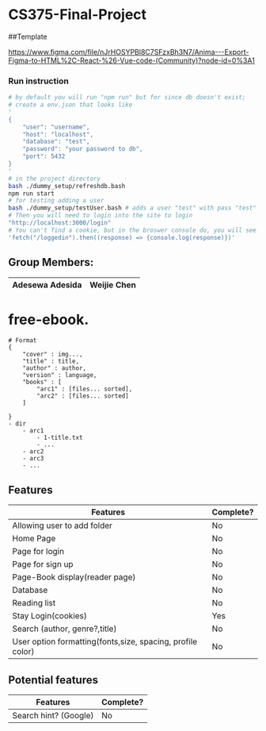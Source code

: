 # CS375-Final-Project

##Template

https://www.figma.com/file/nJrHOSYPBl8C7SFzxBh3N7/Anima---Export-Figma-to-HTML%2C-React-%26-Vue-code-(Community)?node-id=0%3A1

### Run instruction
```bash
# by default you will run "npm run" but for since db doesn't exist;
# create a env.json that looks like
'
{
    "user": "username",
    "host": "localhost",
    "database": "test",
    "password": "your password to db",
    "port": 5432
}
'
# in the project directory
bash ./dummy_setup/refreshdb.bash
npm run start
# for testing adding a user
bash ./dummy_setup/testUser.bash # adds a user "test" with pass "test"
# Then you will need to login into the site to login
"http://localhost:3000/login"
# You can't find a cookie, but in the broswer console do, you will see that if you are logged in.
'fetch("/loggedin").then((response) => {console.log(response)})'
```

## Group Members:
<table>
<thead>
	<tr><th>Adesewa Adesida</th><th>Weijie Chen</th></tr>
</thead>
</table>




# free-ebook.
```
# Format
{
    "cover" : img...,
    "title" : title,
    "author" : author,
    "version" : language,
    "books" : [
        "arc1" : [files... sorted],
        "arc2" : [files... sorted]
    ]

}
- dir
    - arc1
        - 1-title.txt
        - ...
    - arc2
    - arc3
    - ...

```


## Features
<table>
	<thead>
		<tr><th>Features</th><th>Complete?</th></tr>
	</thead>
	<tbody>
        <tr><td>Allowing user to add folder</td>    <td>No</td></tr>
        <tr><td>Home Page</td>                      <td>No</td> </tr>
        <tr><td>Page for login</td>                 <td>No</td> </tr>
        <tr><td>Page for sign up</td>               <td>No</td> </tr>
        <tr><td>Page-Book display(reader page)</td> <td>No</td> </tr>
        <tr><td>Database</td>                       <td>No</td> </tr>
        <tr><td>Reading list</td>                   <td>No</td> </tr>
        <tr><td>Stay Login(cookies)</td>            <td>Yes</td> </tr>
        <tr><td>Search (author, genre?,title)</td>  <td>No</td> </tr>
        <tr><td>User option formatting(fonts,size, spacing, profile color)</td> <td>No</td> </tr>
    </tbody>
</table>

## Potential features
<table>
	<thead>
		<tr><th>Features</th><th>Complete?</th></tr>
	</thead>
	<tbody>
        <tr><td>Search hint? (Google)</td> <td>No</td></tr>
        
   </tbody>
</table>
